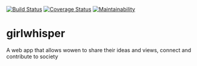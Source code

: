 [![Build Status](https://travis-ci.org/steveify1/girlwhisper.svg?branch=develop)](https://travis-ci.org/steveify1/girlwhisper) [![Coverage Status](https://coveralls.io/repos/github/steveify1/girlwhisper/badge.svg?branch=develop)](https://coveralls.io/github/steveify1/girlwhisper?branch=develop) [![Maintainability](https://api.codeclimate.com/v1/badges/86cfaf853c6c6f7a8e3d/maintainability)](https://codeclimate.com/github/steveify1/girlwhisper/maintainability)

# girlwhisper

A web app that allows wowen to share their ideas and views, connect and contribute to society
